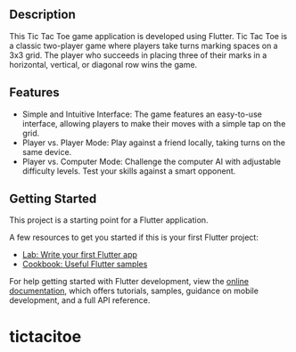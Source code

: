 ## Description

This Tic Tac Toe game application is developed using Flutter. Tic Tac Toe is a classic two-player game where players take turns marking spaces on a 3x3 grid. The player who succeeds in placing three of their marks in a horizontal, vertical, or diagonal row wins the game.

## Features

- Simple and Intuitive Interface: The game features an easy-to-use interface, allowing players to make their moves with a simple tap on the grid.
- Player vs. Player Mode: Play against a friend locally, taking turns on the same device.
- Player vs. Computer Mode: Challenge the computer AI with adjustable difficulty levels. Test your skills against a smart opponent.

## Getting Started

This project is a starting point for a Flutter application.

A few resources to get you started if this is your first Flutter project:

- [Lab: Write your first Flutter app](https://docs.flutter.dev/get-started/codelab)
- [Cookbook: Useful Flutter samples](https://docs.flutter.dev/cookbook)

For help getting started with Flutter development, view the
[online documentation](https://docs.flutter.dev/), which offers tutorials,
samples, guidance on mobile development, and a full API reference.
# tictacitoe
